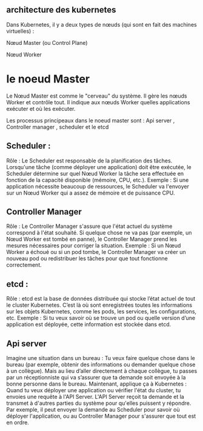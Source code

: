 ## architecture des kubernetes 

Dans Kubernetes, il y a deux types de nœuds (qui sont en fait des machines virtuelles) :

Nœud Master (ou Control Plane)

Nœud Worker

# le noeud Master
Le Nœud Master est comme le "cerveau" du système. Il gère les nœuds Worker et contrôle tout.
Il indique aux nœuds Worker quelles applications exécuter et où les exécuter.

Les processus principeaux dans le noeud master sont :  Api server , Controller manager , scheduler et le etcd 

## Scheduler :

Rôle : Le Scheduler est responsable de la planification des tâches. Lorsqu'une tâche (comme déployer une application) doit être exécutée, le Scheduler détermine sur quel Nœud Worker la tâche sera effectuée en fonction de la capacité disponible (mémoire, CPU, etc.).
Exemple : Si une application nécessite beaucoup de ressources, le Scheduler va l'envoyer sur un Nœud Worker qui a assez de mémoire et de puissance CPU.

## Controller Manager

Rôle : Le Controller Manager s'assure que l'état actuel du système correspond à l'état souhaité. Si quelque chose ne va pas (par exemple, un Nœud Worker est tombé en panne), le Controller Manager prend les mesures nécessaires pour corriger la situation.
Exemple : Si un Nœud Worker a échoué ou si un pod tombe, le Controller Manager va créer un nouveau pod ou redistribuer les tâches pour que tout fonctionne correctement.

## etcd : 

Rôle : etcd est la base de données distribuée qui stocke l’état actuel de tout le cluster Kubernetes. C’est là où sont enregistrées toutes les informations sur les objets Kubernetes, comme les pods, les services, les configurations, etc.
Exemple : Si tu veux savoir où se trouve un pod ou quelle version d’une application est déployée, cette information est stockée dans etcd.

## Api server 

Imagine une situation dans un bureau :
Tu veux faire quelque chose dans le bureau (par exemple, obtenir des informations ou demander quelque chose à un collègue).
Mais au lieu d’aller directement à chaque collègue, tu passes par un réceptionniste qui va s’assurer que ta demande soit envoyée à la bonne personne dans le bureau.
Maintenant, applique ça à Kubernetes :
Quand tu veux déployer une application ou vérifier l'état du cluster, tu envoies une requête à l'API Server.
L'API Server reçoit ta demande et la transmet à d'autres parties du système pour qu'elles puissent y répondre. Par exemple, il peut envoyer la demande au Scheduler pour savoir où déployer l'application, ou au Controller Manager pour s'assurer que tout est en ordre.
